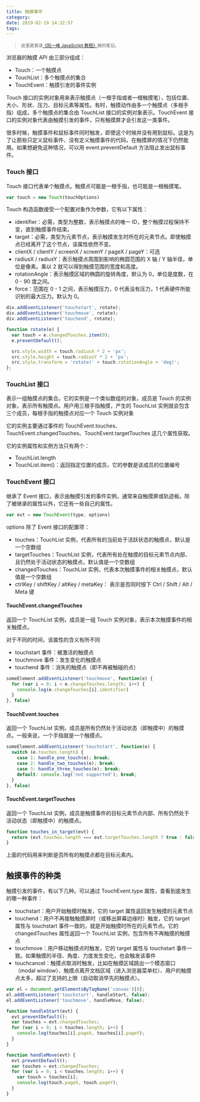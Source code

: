 ```yaml
---
title: 触摸事件
category:
date: 2019-02-19 14:32:57
tags:
---
```


> <sup>这里是我读[《阮一峰 JavaScript 教程》](https://wangdoc.com/javascript/)做的笔记。</sup>

浏览器的触摸 API 由三部分组成：

- Touch：一个触摸点
- TouchList：多个触摸点的集合
- TouchEvent：触摸引发的事件实例

Touch 接口的实例对象用来表示触摸点（一根手指或者一根触摸笔），包括位置、大小、形状、压力、目标元素等属性。有时，触摸动作由多一个触摸点（多根手指）组成，多个触摸点的集合由 TouchList 接口的实例对象表示。TouchEvent 接口的实例对象代表由触摸引发的事件，只有触摸屏才会引发这一类事件。

很多时候，触摸事件和鼠标事件同时触发，即使这个时候并没有用到鼠标。这是为了让那些只定义鼠标事件、没有定义触摸事件的代码，在触摸屏的情况下仍然能用。如果想避免这种情况，可以用 event.preventDefault 方法阻止发出鼠标事件。

### Touch 接口

Touch 接口代表单个触摸点。触摸点可能是一根手指，也可能是一根触摸笔。

```js
var touch = new Touch(touchOptions)
```

Touch 构造函数接受一个配置对象作为参数，它有以下属性：

- identifier：必需，类型为整数，表示触摸点的唯一 ID，整个触摸过程保持不变，直到触摸事件结束。
- target：必需，类型为元素节点，表示触摸发生时所在的元素节点。即使触摸点已经离开了这个节点，该属性依然不变。
- clientX / clientY / screenX / screenY / pageX / pageY：可选
- radiusX / radiusY：表示触摸点周围到影响的椭圆范围的 X 轴 / Y 轴半径，单位是像素。乘以 2 就可以得到触摸范围的宽度和高度。
- rotationAngle：表示触摸区域的椭圆的旋转角度，默认为 0，单位是度数，在 0 - 90 度之间。
- force：范围在 0 - 1 之间，表示触摸压力，0 代表没有压力，1 代表硬件所能识别的最大压力。默认为 0。

```js
div.addEventListener('touchstart', rotate);
div.addEventListener('touchmove', rotate);
div.addEventListener('touchend', rotate);

function rotate(e) {
  var touch = e.changedTouches.item(0);
  e.preventDefault();

  src.style.width = touch.radiusX * 2 + 'px';
  src.style.height = touch.radiusY * 2 + 'px';
  src.style.transform = 'rotate(' + touch.rotationAngle + 'deg)';
};
```

### TouchList 接口

表示一组触摸点的集合。它的实例是一个类似数组的对象，成员是 Touch 的实例对象，表示所有触摸点。用户用三根手指触摸，产生的 TouchList 实例就会包含三个成员，每根手指的触摸点对应一个 Touch 实例对象

它的实例主要通过事件的 TouchEvent.touches、TouchEvent.changedTouches、TouchEvent.targetTouches 这几个属性获取。

它的实例属性和实例方法只有两个：

- TouchList.length
- TouchList.item()：返回指定位置的成员，它的参数是该成员的位置编号

### TouchEvent 接口

继承了 Event 接口，表示由触摸引发的事件实例，通常来自触摸屏或轨迹板。除了被继承的属性以外，它还有一些自己的属性。

```js
var evt = new TouchEvent(type, options)
```

options 除了 Event 接口的配置项：

- touches：TouchList 实例，代表所有的当前处于活跃状态的触摸点，默认是一个空数组
- targetTouches：TouchList 实例，代表所有处在触摸的目标元素节点内部、且仍然处于活动状态的触摸点，默认值是一个空数组
- changedTouches：TouchList 实例，代表本次触摸事件的相关触摸点，默认值是一个空数组
- ctrlKey / shiftKey / altKey / metaKey： 表示是否同时按下 Ctrl / Shift / Alt / Meta 键

#### TouchEvent.changedTouches

返回一个 TouchList 实例，成员是一组 Touch 实例对象，表示本次触摸事件的相关触摸点。

对于不同的时间，该属性的含义有所不同

- touchstart 事件：被激活的触摸点
- touchmove 事件：发生变化的触摸点
- touchend 事件：消失的触摸点（即不再被触碰的点）

```js
someElement.addEventListener('touchmove', function(e) {
  for (var i = 0; i < e.changeTouches.length; i++) {
    console.log(e.changeTouches[i].identifier)
  }
}, false)
```

#### TouchEvent.touches

返回一个 TouchList 实例，成员是所有仍然处于活动状态（即触摸中）的触摸点。一般来说，一个手指就是一个触摸点。

```js
someElement.addEventListener('touchstart', function(e) {
  switch (e.touches.length) {
    case 1: handle_one_touch(e); break;
    case 2: handle_two_touches(e); break;
    case 3: handle_three_touches(e); break;
    default: console.log('not supported'); break;
  }
}, false)
```

#### TouchEvent.targetTouches

返回一个 TouchList 实例，成员是触摸事件的目标元素节点内部、所有仍然处于活动状态（即触摸中）的触摸点。

```js
function touches_in_target(evt) {
  return (evt.touches.length === evt.targetTouches.length ? true : false)
}
```

上面的代码用来判断是否所有的触摸点都在目标元素内。

## 触摸事件的种类

触摸引发的事件，有以下几种。可以通过 TouchEvent.type 属性，查看到底发生的哪一种事件：

- touchstart：用户开始触摸时触发，它的 target 属性返回发生触摸的元素节点
- touchend：用户不再接触触摸屏时（或移出屏幕边缘时）触发，它的 target 属性与 touchstart 事件一致的，就是开始触摸时所在的元素节点。它的 changedTouches 属性返回一个 TouchList 实例，包含所有不再触摸的触摸点
- touchmove：用户移动触摸点时触发，它的 target 属性与 touchstart 事件一致。如果触摸的半径、角度、力度发生变化，也会触发该事件
- touchcancel：触摸点取消时触发，比如在触摸区域跳出一个模态窗口（modal window）、触摸点离开文档区域（进入浏览器菜单栏）、用户的触摸点太多，超过了支持的上限（自动取消早先的触摸点）。

```js
var el = document.getElementsByTagName('canvas')[0];
el.addEventListener('touchstart', handleStart, false);
el.addEventListener('touchmove', handleMove, false);

function handleStart(evt) {
  evt.preventDefault();
  var touches = evt.changedTouches;
  for (var i = 0; i < touches.length; i++) {
    console.log(touches[i].pageX, touches[i].pageY);
  }
}

function handleMove(evt) {
  evt.preventDefault();
  var touches = evt.changedTouches;
  for (var i = 0; i < touches.length; i++) {
    var touch = touches[i];
    console.log(touch.pageX, touch.pageY);
  }
}
```

